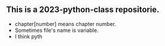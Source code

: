 ## This is a 2023-python-class repositorie.
- chapter[number] means chapter number.
- Sometimes file's name is variable.
- I think pyth
